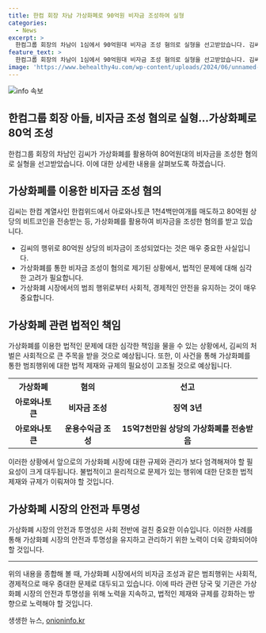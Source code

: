 ```yaml
---
title: 한컴 회장 차남 가상화폐로 90억원 비자금 조성하여 실형
categories:
  - News
excerpt: >
  한컴그룹 회장의 차남이 1심에서 90억원대 비자금 조성 혐의로 실형을 선고받았습니다. 김씨는 한컴위드에서 지분을 투자한 아로와나토큰을 매도해 80억원 상당의 비트코인을 획득하고, 운용수익금 15억7천만원 상당의 가상화폐를 받았다는 혐의가 있습니다. #한글과컴퓨터 #가상화폐
feature_text: >
  한컴그룹 회장의 차남이 1심에서 90억원대 비자금 조성 혐의로 실형을 선고받았습니다. 김씨는 한컴위드에서 지분을 투자한 아로와나토큰을 매도해 80억원 상당의 비트코인을 획득하고, 운용수익금 15억7천만원 상당의 가상화폐를 받았다는 혐의가 있습니다. #한글과컴퓨터 #가상화폐
image: 'https://www.behealthy4u.com/wp-content/uploads/2024/06/unnamed-file.png'
---
```


<p><img src="https://www.behealthy4u.com/wp-content/uploads/2024/06/unnamed-file.png" alt="info 속보" /></p>

<h2>한컴그룹 회장 아들, 비자금 조성 혐의로 실형…가상화폐로 80억 조성</h2>

<p data-ke-size="size16">한컴그룹 회장의 차남인 김씨가 가상화폐를 활용하여 80억원대의 비자금을 조성한 혐의로 실형을 선고받았습니다. 이에 대한 상세한 내용을 살펴보도록 하겠습니다.</p>

<h2 data-ke-size="size26">가상화폐를 이용한 비자금 조성 혐의</h2>

<p data-ke-size="size16">김씨는 한컴 계열사인 한컴위드에서 아로와나토큰 1천4백만여개를 매도하고 80억원 상당의 비트코인을 전송받는 등, 가상화폐를 활용하여 비자금을 조성한 혐의를 받고 있습니다.</p>

<ul>
  <li>김씨의 행위로 80억원 상당의 비자금이 조성되었다는 것은 매우 중요한 사실입니다.</li>
  <li>가상화폐를 통한 비자금 조성이 혐의로 제기된 상황에서, 법적인 문제에 대해 심각한 고려가 필요합니다.</li>
  <li>가상화폐 시장에서의 범죄 행위로부터 사회적, 경제적인 안전을 유지하는 것이 매우 중요합니다.</li>
</ul>

<h2 data-ke-size="size26">가상화폐 관련 법적인 책임</h2>

<p data-ke-size="size16">가상화폐를 이용한 법적인 문제에 대한 심각한 책임을 물을 수 있는 상황에서, 김씨의 처벌은 사회적으로 큰 주목을 받을 것으로 예상됩니다. 또한, 이 사건을 통해 가상화폐를 통한 범죄행위에 대한 법적 제재와 규제의 필요성이 고조될 것으로 예상됩니다.</p>

<table>
  <tr>
    <th>가상화폐</th>
    <th>혐의</th>
    <th>선고</th>
  </tr>
  <tr>
    <td style="text-align: center; height: 17px;"><b>아로와나토큰</b></td>
    <td style="text-align: center; height: 17px;"><b>비자금 조성</b></td>
    <td style="text-align: center; height: 17px;"><b>징역 3년</b></td>
  </tr>
  <tr>
    <td style="text-align: center; height: 17px;"><b>아로와나토큰</b></td>
    <td style="text-align: center; height: 17px;"><b>운용수익금 조성</b></td>
    <td style="text-align: center; height: 17px;"><b>15억7천만원 상당의 가상화폐를 전송받음</b></td>
  </tr>
</table>

<p data-ke-size="size16">이러한 상황에서 앞으로의 가상화폐 시장에 대한 규제와 관리가 보다 엄격해져야 할 필요성이 크게 대두됩니다. 불법적이고 윤리적으로 문제가 있는 행위에 대한 단호한 법적 제재와 규제가 이뤄져야 할 것입니다.</p>

<h2 data-ke-size="size26">가상화폐 시장의 안전과 투명성</h2>

<p data-ke-size="size16">가상화폐 시장의 안전과 투명성은 사회 전반에 걸친 중요한 이슈입니다. 이러한 사례를 통해 가상화폐 시장의 안전과 투명성을 유지하고 관리하기 위한 노력이 더욱 강화되어야 할 것입니다.</p>

<hr>

<p data-ke-size="size16">위의 내용을 종합해 볼 때, 가상화폐 시장에서의 비자금 조성과 같은 범죄행위는 사회적, 경제적으로 매우 중대한 문제로 대두되고 있습니다. 이에 따라 관련 당국 및 기관은 가상화폐 시장의 안전과 투명성을 위해 노력을 지속하고, 법적인 제재와 규제를 강화하는 방향으로 노력해야 할 것입니다.</p>
생생한 뉴스, <a href="https://onioninfo.kr" rel="dofollow">onioninfo.kr</a>


